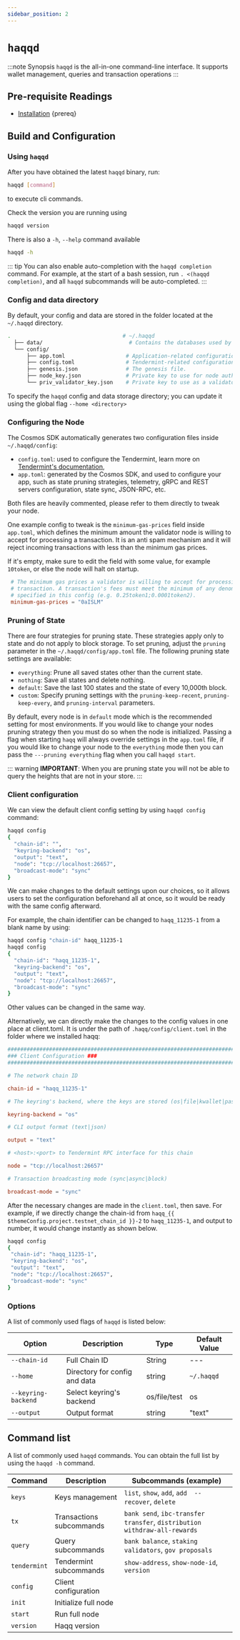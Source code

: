 ```yaml
---
sidebar_position: 2
---
```


# `haqqd`

:::note Synopsis
`haqqd` is the all-in-one command-line interface. It supports wallet management, queries and transaction operations
:::

## Pre-requisite Readings

- [Installation](./installation.md) {prereq}

## Build and Configuration

### Using `haqqd`

After you have obtained the latest `haqqd` binary, run:

```bash
haqqd [command]
```

to execute cli commands.

Check the version you are running using

```bash
haqqd version
```

There is also a `-h`, `--help` command available

```bash
haqqd -h
```

::: tip
You can also enable auto-completion with the `haqqd completion` command. For example, at the start of a bash session, run `. <(haqqd completion)`, and all `haqqd` subcommands will be auto-completed.
:::

### Config and data directory

By default, your config and data are stored in the folder located at the `~/.haqqd` directory.

```bash
.                                   # ~/.haqqd
  ├── data/                           # Contains the databases used by the node.
  └── config/
      ├── app.toml                   # Application-related configuration file.
      ├── config.toml                # Tendermint-related configuration file.
      ├── genesis.json               # The genesis file.
      ├── node_key.json              # Private key to use for node authentication in the p2p protocol.
      └── priv_validator_key.json    # Private key to use as a validator in the consensus protocol.
```

To specify the `haqqd` config and data storage directory; you can update it using the global flag `--home <directory>`

### Configuring the Node

The Cosmos SDK automatically generates two configuration files inside `~/.haqqd/config`:

- `config.toml`: used to configure the Tendermint, learn more on [Tendermint's documentation](https://docs.tendermint.com/master/nodes/configuration.html),
- `app.toml`: generated by the Cosmos SDK, and used to configure your app, such as state pruning strategies, telemetry, gRPC and REST servers configuration, state sync, JSON-RPC, etc.

Both files are heavily commented, please refer to them directly to tweak your node.

One example config to tweak is the `minimum-gas-prices` field inside `app.toml`, which defines the minimum amount the validator node is willing to accept for processing a transaction. It is an anti spam mechanism and it will reject incoming transactions with less than the minimum gas prices.

If it's empty, make sure to edit the field with some value, for example `10token`, or else the node will halt on startup.

```toml
 # The minimum gas prices a validator is willing to accept for processing a
 # transaction. A transaction's fees must meet the minimum of any denomination
 # specified in this config (e.g. 0.25token1;0.0001token2).
 minimum-gas-prices = "0aISLM"
```

### Pruning of State

There are four strategies for pruning state. These strategies apply only to state and do not apply to block storage.
To set pruning, adjust the `pruning` parameter in the `~/.haqqd/config/app.toml` file.
The following pruning state settings are available:

- `everything`: Prune all saved states other than the current state.
- `nothing`: Save all states and delete nothing.
- `default`: Save the last 100 states and the state of every 10,000th block.
- `custom`: Specify pruning settings with the `pruning-keep-recent`, `pruning-keep-every`, and `pruning-interval` parameters.

By default, every node is in `default` mode which is the recommended setting for most environments.
If you would like to change your nodes pruning strategy then you must do so when the node is initialized. Passing a flag when starting `haqq` will always override settings in the `app.toml` file, if you would like to change your node to the `everything` mode then you can pass the `---pruning everything` flag when you call `haqqd start`.

::: warning
**IMPORTANT**:
When you are pruning state you will not be able to query the heights that are not in your store.
:::

### Client configuration

We can view the default client config setting by using `haqqd config` command:

```bash
haqqd config
{
  "chain-id": "",
  "keyring-backend": "os",
  "output": "text",
  "node": "tcp://localhost:26657",
  "broadcast-mode": "sync"
}
```

We can make changes to the default settings upon our choices, so it allows users to set the configuration beforehand all at once, so it would be ready with the same config afterward.

For example, the chain identifier can be changed to `haqq_11235-1` from a blank name by using:

```bash
haqqd config "chain-id" haqq_11235-1
haqqd config
{
  "chain-id": "haqq_11235-1",
  "keyring-backend": "os",
  "output": "text",
  "node": "tcp://localhost:26657",
  "broadcast-mode": "sync"
}
```

Other values can be changed in the same way.

Alternatively, we can directly make the changes to the config values in one place at client.toml. It is under the path of `.haqq/config/client.toml` in the folder where we installed haqq:

```toml
############################################################################
### Client Configuration ###
############################################################################

# The network chain ID

chain-id = "haqq_11235-1"

# The keyring's backend, where the keys are stored (os|file|kwallet|pass|test|memory)

keyring-backend = "os"

# CLI output format (text|json)

output = "text"

# <host>:<port> to Tendermint RPC interface for this chain

node = "tcp://localhost:26657"

# Transaction broadcasting mode (sync|async|block)

broadcast-mode = "sync"
```

After the necessary changes are made in the `client.toml`, then save. For example, if we directly change the chain-id from `haqq_{{ $themeConfig.project.testnet_chain_id }}-2` to `haqq_11235-1`, and output to number, it would change instantly as shown below.

```bash
haqqd config
{
 "chain-id": "haqq_11235-1",
 "keyring-backend": "os",
 "output": "text",
 "node": "tcp://localhost:26657",
 "broadcast-mode": "sync"
}
```

### Options

A list of commonly used flags of `haqqd` is listed below:

| Option              | Description                   | Type         | Default Value |
| ------------------- | ----------------------------- | ------------ | ------------- |
| `--chain-id`        | Full Chain ID                 | String       | ---           |
| `--home`            | Directory for config and data | string       | `~/.haqqd`    |
| `--keyring-backend` | Select keyring's backend      | os/file/test | os            |
| `--output`          | Output format                 | string       | "text"        |

## Command list

A list of commonly used `haqqd` commands. You can obtain the full list by using the `haqqd -h` command.

| Command      | Description              | Subcommands (example)                                                     |
| ------------ | ------------------------ | ------------------------------------------------------------------------- |
| `keys`       | Keys management          | `list`, `show`, `add`, `add  --recover`, `delete`                         |
| `tx`         | Transactions subcommands | `bank send`, `ibc-transfer transfer`, `distribution withdraw-all-rewards` |
| `query`      | Query subcommands        | `bank balance`, `staking validators`, `gov proposals`                     |
| `tendermint` | Tendermint subcommands   | `show-address`, `show-node-id`, `version`                                 |
| `config`     | Client configuration     |                                                                           |
| `init`       | Initialize full node     |                                                                           |
| `start`      | Run full node            |                                                                           |
| `version`    | Haqq version             |                                                                           |
